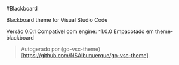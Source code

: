 #Blackboard

Blackboard theme for Visual Studio Code

Versão 0.0.1
Compatível com engine: ^1.0.0
Empacotado em theme-blackboard

> Autogerado por (go-vsc-theme)[https://github.com/NSAlbuquerque/go-vsc-theme].